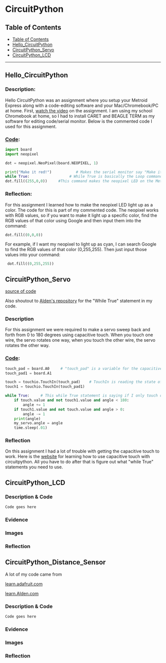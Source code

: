 # CircuitPython

## Table of Contents
* [Table of Contents](#TableOfContents)
* [Hello_CircuitPython](#Hello_CircuitPython)
* [CircuitPython_Servo](#CircuitPython_Servo)
* [CircuitPython_LCD](#CircuitPython_LCD)
---

## Hello_CircuitPython

### Description:
Hello CircuitPython was an assignment where you setup your Metroid Express along with a code-editing software and your Mac/Chromebook/PC at home. First, [watch the video](https://cvilleschools.instructure.com/courses/31071/assignments/258611?module_item_id=797166) on the assignment. I am using my school Chromebook at home, so I had to install CARET and BEAGLE TERM as my software for editing code/serial monitor. Below is the commented code I used for this assignment.

### [Code](https://github.com/slynch66/CircuitPython/blob/main/Hello_CircuitPython.py):
``` python
import board
import neopixel

dot = neopixel.NeoPixel(board.NEOPIXEL, 1)

print("Make it red!")           # Makes the serial monitor say "Make it red!" when the LED is red.
while True:                  # While True is basically the Loop command in Arduino.
dot.fill((255,0,0))     #This command makes the neopixel LED on the Metroid light up red.
```

### Reflection:
For this assignment I learned how to make the neopixel LED light up as a color. The code for this is part of my commented code. The neopixel works with RGB values, so if you want to make it light up a specific color, find the RGB values of that color using Google and then input them into the command:
``` python
dot.fill((0,0,0))
```
For example, if I want my neopixel to light up as cyan, I can search Google to find the RGB values of that color (0,255,255). Then just input those values into your command:
``` python
 dot.fill((0,255,255))
```

## CircuitPython_Servo

[source of code](https://learn.adafruit.com/circuitpython-essentials/circuitpython-servo)

Also shoutout to [Alden's repository](https://github.com/adent11/CircuitPython) for the "While True" statement in my code. 

### Description
For this assignment we were required to make a servo sweep back and forth from 0 to 180 degrees using capacitive touch. When you touch one wire, the servo rotates one way, when you touch the other wire, the servo rotates the other way.

### [Code](https://github.com/slynch66/CircuitPython/blob/main/CircuitPython_Servo.py):
```python
touch_pad = board.A0     # "touch_pad" is a variable for the capacitive touch and here it is assigned to pin 0
touch_pad1 = board.A1

touch = touchio.TouchIn(touch_pad)    # TouchIn is reading the state of the capacitive touch, similar to digitalRead() for Arduino
touch1 = touchio.TouchIn(touch_pad1)

while True:     # This while True statement is saying if I only touch one of the wires, move the servo that way
    if touch.value and not touch1.value and angle < 180:   
        angle += 1
    if touch1.value and not touch.value and angle > 0:
        angle -= 1
    print(angle)
    my_servo.angle = angle
    time.sleep(.01)
```

### Reflection
On this assignment I had a lot of trouble with getting the capacitive touch to work. Here is the [website](https://learn.adafruit.com/circuitpython-essentials/circuitpython-cap-touch) for learning how to use capacitive touch with circuitpython. All you have to do after that is figure out what "while True" statements you need to use.

## CircuitPython_LCD

### Description & Code

```python
Code goes here

```

### Evidence

### Images

### Reflection

## CircuitPython_Distance_Sensor
A lot of my code came from 

[learn.adafruit.com](https://learn.adafruit.com/ultrasonic-sonar-distance-sensors/python-circuitpython)

[learn.Alden.com](https://github.com/adent11/CircuitPython)
### Description & Code

```python
Code goes here

```

### Evidence

### Images

### Reflection
